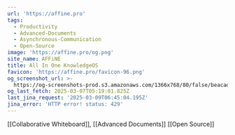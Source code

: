 ```yaml
---
url: 'https://affine.pro'
tags:
  - Productivity
  - Advanced-Documents
  - Asynchronous-Communication
  - Open-Source
image: 'https://affine.pro/og.png'
site_name: AFFiNE
title: All In One KnowledgeOS
favicon: 'https://affine.pro/favicon-96.png'
og_screenshot_url: >-
  https://og-screenshots-prod.s3.amazonaws.com/1366x768/80/false/beacad3f444fa77926fe27db0e81be5e8a3e2e77be4fb4fcca12eb781393b5cb.jpeg
og_last_fetch: 2025-03-07T05:19:01.825Z
last_jina_request: '2025-03-09T06:45:04.195Z'
jina_error: 'HTTP error! status: 429'
---
```

[[Collaborative Whiteboard]], [[Advanced Documents]]
[[Open Source]]
